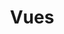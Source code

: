 ---
title: Vues
permalink: /diagrammes-de-composants/#vues
nav_order: 5
parent: Diagrammes de composants
---